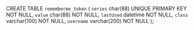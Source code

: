 CREATE TABLE `rememberme_token` (
    `series`   char(88)     UNIQUE PRIMARY KEY NOT NULL,
    `value`    char(88)     NOT NULL,
    `lastUsed` datetime     NOT NULL,
    `class`    varchar(100) NOT NULL,
    `username` varchar(200) NOT NULL
);
